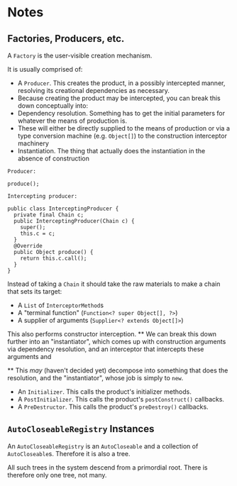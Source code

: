 # Notes

## Factories, Producers, etc.

A `Factory` is the user-visible creation mechanism.

It is usually comprised of:

* A `Producer`. This creates the product, in a possibly intercepted manner, resolving its creational dependencies as
  necessary.
 * Because creating the product may be intercepted, you can break this down conceptually into:
  * Dependency resolution. Something has to get the initial parameters for whatever the means of production is.
   * These will either be directly supplied to the means of production or via a type conversion machine (e.g. `Object[]`)
     to the construction interceptor machinery
  * Instantiation. The thing that actually does the instantiation in the absence of construction 
  
  
  
  
```
Producer:

produce();

Intercepting producer:

public class InterceptingProducer {
  private final Chain c;
  public InterceptingProducer(Chain c) {
    super();
    this.c = c;
  }
  @Override
  public Object produce() {
    return this.c.call();
  }
}
```

Instead of taking a `Chain` it should take the raw materials to make a chain that sets its target:

* A `List` of `InterceptorMethod`s
* A "terminal function" (`Function<? super Object[], ?>`)
* A supplier of arguments (`Supplier<? extends Object[]>`)

This also performs constructor interception.
** We can break this down further into an "instantiator", which comes up with construction arguments via dependency resolution, and an interceptor that intercepts these arguments and 


** This _may_ (haven't decided yet) decompose into something that does the resolution, and the "instantiator", whose job
   is simply to `new`.
* An `Initializer`. This calls the product's initializer methods.
* A `PostInitializer`. This calls the product's `postConstruct()` callbacks.
* A `PreDestructor`. This calls the product's `preDestroy()` callbacks.


## `AutoCloseableRegistry` Instances

An `AutoCloseableRegistry` is an `AutoCloseable` and a collection of `AutoCloseable`s. Therefore it is also a tree.

All such trees in the system descend from a primordial root. There is therefore only one tree, not many.

